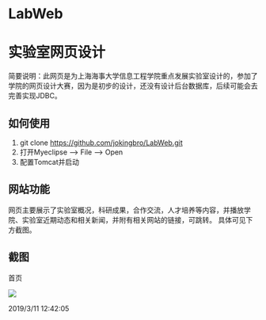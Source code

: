 # LabWeb
# 实验室网页设计
简要说明：此网页是为上海海事大学信息工程学院重点发展实验室设计的，参加了学院的网页设计大赛，因为是初步的设计，还没有设计后台数据库，后续可能会去完善实现JDBC。

## 如何使用
1. git clone https://github.com/jokingbro/LabWeb.git
1. 打开Myeclipse --> File --> Open
1. 配置Tomcat并启动

## 网站功能
网页主要展示了实验室概况，科研成果，合作交流，人才培养等内容，并播放学院、实验室近期动态和相关新闻，并附有相关网站的链接，可跳转。
具体可见下方截图。

## 截图
首页

![](https://i.imgur.com/gZZJPEC.jpg)

2019/3/11 12:42:05 
